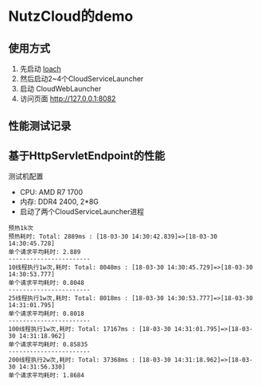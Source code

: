 # NutzCloud的demo

## 使用方式

1. 先启动 [loach](https://github.com/nutzam/loach)
2. 然后启动2~4个CloudServiceLauncher
3. 启动 CloudWebLauncher
4. 访问页面 http://127.0.0.1:8082

## 性能测试记录

## 基于HttpServletEndpoint的性能

测试机配置

- CPU: AMD R7 1700
- 内存: DDR4 2400, 2*8G
- 启动了两个CloudServiceLauncher进程

```
预热1k次
预热耗时: Total: 2889ms : [18-03-30 14:30:42.839]=>[18-03-30 14:30:45.728]
单个请求平均耗时: 2.889
-----------------------
10线程执行1w次,耗时: Total: 8048ms : [18-03-30 14:30:45.729]=>[18-03-30 14:30:53.777]
单个请求平均耗时: 0.8048
-----------------------
25线程执行1w次,耗时: Total: 8018ms : [18-03-30 14:30:53.777]=>[18-03-30 14:31:01.795]
单个请求平均耗时: 0.8018
-----------------------
100线程执行1w次,耗时: Total: 17167ms : [18-03-30 14:31:01.795]=>[18-03-30 14:31:18.962]
单个请求平均耗时: 0.85835
-----------------------
200线程执行2w次,耗时: Total: 37368ms : [18-03-30 14:31:18.962]=>[18-03-30 14:31:56.330]
单个请求平均耗时: 1.8684
```